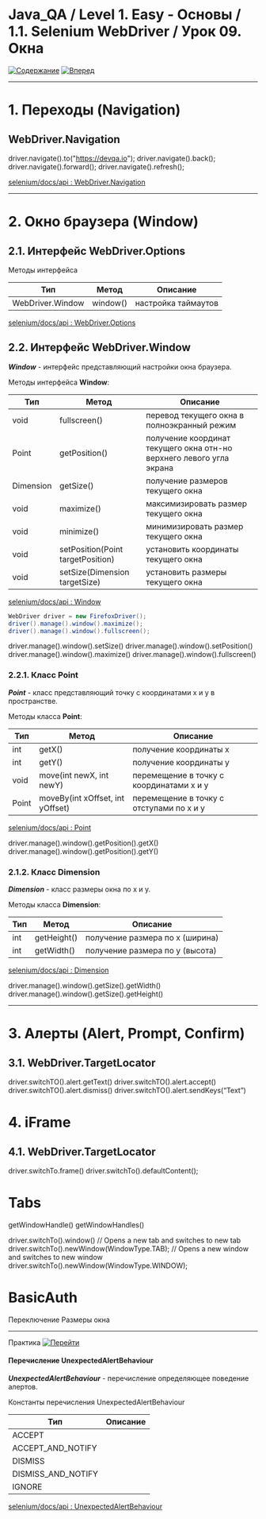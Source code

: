 # Java_QA / Level 1. Easy - Основы / 1.1. Selenium WebDriver / Урок 09. Окна

[![Содержание](https://img.shields.io/badge/-%D0%A1%D0%BE%D0%B4%D0%B5%D1%80%D0%B6%D0%B0%D0%BD%D0%B8%D0%B5-purple)](README.md)
[![Вперед](https://img.shields.io/badge/-%D0%92%D0%BF%D0%B5%D1%80%D0%B5%D0%B4-brightgreen)](2.%20Практика.md)

***

# 1. Переходы (Navigation)

## WebDriver.Navigation

driver.navigate().to("https://devqa.io");
driver.navigate().back();
driver.navigate().forward();
driver.navigate().refresh();

[selenium/docs/api : WebDriver.Navigation](https://www.selenium.dev/selenium/docs/api/java/org/openqa/selenium/WebDriver.Navigation.html)

***

# 2. Окно браузера (Window)

## 2.1. Интерфейс WebDriver.Options

Методы интерфейса

| Тип              | Метод    | Описание            | 
|------------------|----------|---------------------|
| WebDriver.Window | window() | настройка таймаутов |

[selenium/docs/api : WebDriver.Options](https://www.selenium.dev/selenium/docs/api/java/org/openqa/selenium/WebDriver.Options.html)

## 2.2. Интерфейс WebDriver.Window

***Window*** - интерфейс представляющий настройки окна браузера.

Методы интерфейса **Window**:

| Тип       | Метод                             | Описание                                                             | 
|-----------|-----------------------------------|----------------------------------------------------------------------|
| void      | fullscreen()                      | перевод текущего окна в полноэкранный режим                          |
| Point     | getPosition()                     | получение координат текущего окна отн-но верхнего левого угла экрана |
| Dimension | getSize()                         | получение размеров текущего окна                                     |
| void      | maximize()                        | максимизировать размер текущего окна                                 |
| void      | minimize()                        | минимизировать размер текущего окна                                  |
| void      | setPosition(Point targetPosition) | установить координаты текущего окна                                  |
| void      | setSize(Dimension targetSize)     | установить размеры текущего окна                                     |

[selenium/docs/api : Window](https://www.selenium.dev/selenium/docs/api/java/org/openqa/selenium/WebDriver.Window.html)


```java
WebDriver driver = new FirefoxDriver();
driver().manage().window().maximize();
driver().manage().window().fullscreen();
```

driver.manage().window().setSize()
driver.manage().window().setPosition()
driver.manage().window().maximize()
driver.manage().window().fullscreen()

### 2.2.1. Класс Point

***Point*** - класс представляющий точку с координатами x и y в пространстве.

Методы класса **Point**:

| Тип   | Метод                            | Описание                                 | 
|-------|----------------------------------|------------------------------------------|
| int   | getX()                           | получение координаты x                   |
| int   | getY()                           | получение координаты y                   |
| void  | move(int newX, int newY)         | перемещение в точку с координатами x и y |
| Point | moveBy(int xOffset, int yOffset) | перемещение в точку с отступами по x и y |

[selenium/docs/api : Point](https://www.selenium.dev/selenium/docs/api/java/org/openqa/selenium/Point.html)

driver.manage().window().getPosition().getX()
driver.manage().window().getPosition().getY()

### 2.1.2. Класс Dimension

***Dimension*** - класс размеры окна по x и y.

Методы класса **Dimension**:

| Тип   | Метод       | Описание                        | 
|-------|-------------|---------------------------------|
| int   | getHeight() | получение размера по x (ширина) |
| int   | getWidth()  | получение размера по y (высота) |

[selenium/docs/api : Dimension](https://www.selenium.dev/selenium/docs/api/java/org/openqa/selenium/Dimension.html)

driver.manage().window().getSize().getWidth()
driver.manage().window().getSize().getHeight()

***

# 3. Алерты (Alert, Prompt, Confirm)

## 3.1. WebDriver.TargetLocator

driver.switchTO().alert.getText()
driver.switchTO().alert.accept()
driver.switchTO().alert.dismiss()
driver.switchTO().alert.sendKeys(“Text”)

# 4. iFrame

## 4.1. WebDriver.TargetLocator

driver.switchTo.frame()
driver.switchTo().defaultContent();

# Tabs

getWindowHandle()
getWindowHandles()

driver.switchTo().window()
// Opens a new tab and switches to new tab
driver.switchTo().newWindow(WindowType.TAB);
// Opens a new window and switches to new window
driver.switchTo().newWindow(WindowType.WINDOW);

# BasicAuth

Переключение
Размеры окна

***

Практика [![Перейти](https://img.shields.io/badge/-%D0%9F%D0%B5%D1%80%D0%B5%D0%B9%D1%82%D0%B8-blue)](2.%20Практика.md)


#### Перечисление UnexpectedAlertBehaviour

***UnexpectedAlertBehaviour*** - перечисление определяющее поведение алертов.

Константы перечисления UnexpectedAlertBehaviour

| Тип                | Описание         | 
|--------------------|------------------|
| ACCEPT             |                  |
| ACCEPT_AND_NOTIFY  |                  |
| DISMISS            |                  |
| DISMISS_AND_NOTIFY |                  |
| IGNORE             |                  |

[selenium/docs/api : UnexpectedAlertBehaviour](https://www.selenium.dev/selenium/docs/api/java/org/openqa/selenium/UnexpectedAlertBehaviour.html)

